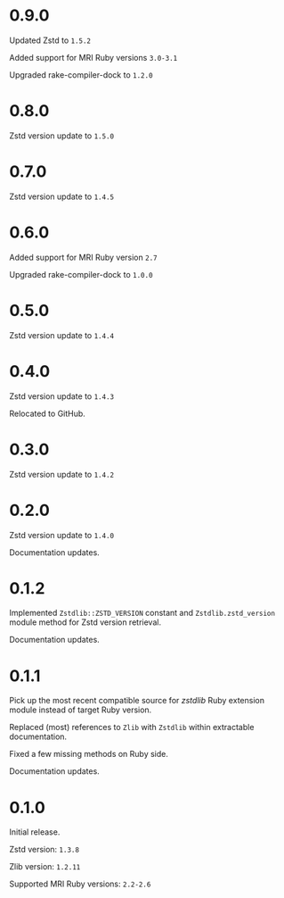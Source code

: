 # 0.9.0

Updated Zstd to `1.5.2`

Added support for MRI Ruby versions `3.0-3.1`

Upgraded rake-compiler-dock to `1.2.0`


# 0.8.0

Zstd version update to `1.5.0`


# 0.7.0

Zstd version update to `1.4.5`


# 0.6.0

Added support for MRI Ruby version `2.7`

Upgraded rake-compiler-dock to `1.0.0`


# 0.5.0

Zstd version update to `1.4.4`


# 0.4.0

Zstd version update to `1.4.3`

Relocated to GitHub.


# 0.3.0

Zstd version update to `1.4.2`


# 0.2.0

Zstd version update to `1.4.0`

Documentation updates.


# 0.1.2

Implemented `Zstdlib::ZSTD_VERSION` constant and `Zstdlib.zstd_version` module method for Zstd version retrieval.
 
Documentation updates.


# 0.1.1

Pick up the most recent compatible source for _zstdlib_ Ruby extension module instead of target Ruby version.

Replaced (most) references to `Zlib` with `Zstdlib` within extractable documentation.

Fixed a few missing methods on Ruby side.

Documentation updates.


# 0.1.0

Initial release.

Zstd version: `1.3.8`

Zlib version: `1.2.11`

Supported MRI Ruby versions: `2.2-2.6`
